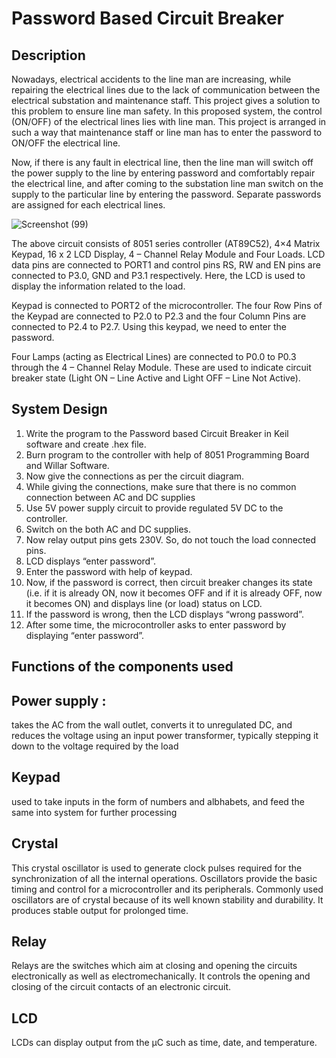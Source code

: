 # Password Based Circuit Breaker
## Description 
Nowadays, electrical accidents to the line man are increasing, while repairing the electrical lines due to the lack of communication between the electrical substation and maintenance staff. This project gives a solution to this problem to ensure line man safety. In this proposed system, the control (ON/OFF) of the electrical lines lies with line man. This project is arranged in such a way that maintenance staff or line man has to enter the password to ON/OFF the electrical line.


 Now, if there is any fault in electrical line, then the line man will switch off the power supply to the line by entering password and comfortably repair the electrical line, and after coming to the substation line man switch on the supply to the particular line by entering the password. Separate passwords are assigned for each electrical lines.

![Screenshot (99)](https://user-images.githubusercontent.com/98865009/154733580-6f502432-d3b9-4bf7-8486-56e9c65b5752.png)


The above circuit consists of 8051 series controller (AT89C52), 4×4 Matrix Keypad, 16 x 2 LCD Display, 4 – Channel Relay Module and Four Loads. LCD data pins are connected to PORT1 and control pins RS, RW and EN pins are connected to P3.0, GND and P3.1 respectively. Here, the LCD is used to display the information related to the load.

Keypad is connected to PORT2 of the microcontroller. The four Row Pins of the Keypad are connected to P2.0 to P2.3 and the four Column Pins are connected to P2.4 to P2.7. Using this keypad, we need to enter the password.

Four Lamps (acting as Electrical Lines) are connected to P0.0 to P0.3 through the 4 – Channel Relay Module. These are used to indicate circuit breaker state (Light ON – Line Active and Light OFF – Line Not Active).

## System Design
1. Write the program to the Password based Circuit Breaker in Keil software and create .hex file.
2. Burn program to the controller with help of 8051 Programming Board and Willar Software.
3. Now give the connections as per the circuit diagram.
4. While giving the connections, make sure that there is no common connection between AC and DC supplies
5. Use 5V power supply circuit to provide regulated 5V DC to the controller.
6.  Switch on the both AC and DC supplies.
7. Now relay output pins gets 230V. So, do not touch the load connected pins.
8. LCD displays “enter password”.
9. Enter the password with help of keypad.
10. Now, if the password is correct, then circuit breaker changes its state (i.e. if it is already ON, now it becomes OFF and if it is already OFF, now it becomes ON) and displays line (or load) status on LCD.
11. If the password is wrong, then the LCD displays “wrong password”.
12. After some time, the microcontroller asks to enter password by displaying “enter password”.


## Functions of the components used
## Power supply :
takes the AC from the wall outlet, converts it to unregulated DC, and reduces the voltage using an input power transformer, typically stepping it down to the voltage required by the load

## Keypad
used to take inputs in the form of numbers and albhabets, and feed the same into system for further processing

## Crystal 
 This crystal oscillator is used to generate clock pulses required for the synchronization of all the internal operations.
 Oscillators provide the basic timing and control for a microcontroller and its peripherals. Commonly used oscillators are of crystal because of its well known stability and durability. It produces stable output for prolonged time.
 
 ## Relay
Relays are the switches which aim at closing and opening the circuits electronically as well as electromechanically. It controls the opening and closing of the circuit contacts of an electronic circuit.

## LCD 
LCDs can display output from the µC such as time, date, and temperature.
